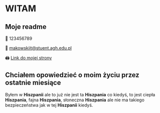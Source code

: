 # WITAM
## Moje readme
📱 123456789

📧 makowskiit@stuent.agh.edu.pl

🖨️ [Link do mojej strony](https://makowskitomasz.github.io/)

## Chciałem opowiedzieć o moim życiu przez ostatnie miesiące
Byłem w **Hiszpanii** ale to już nie jest ta **Hiszpania** co kiedyś, to jest ciepła **Hiszpania**, fajna **Hiszpania**, słoneczna **Hiszpania** ale nie ma takiego bezpieczeństwa jak w tej **Hiszpanii** kiedyś.
